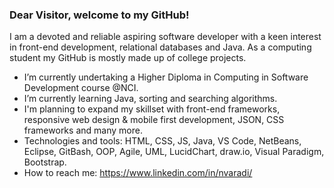 ### Dear Visitor, welcome to my GitHub!

I am a devoted and reliable aspiring software developer with a keen interest in front-end development, relational databases and Java.
As a computing student my GitHub is mostly made up of college projects.

- I’m currently undertaking a Higher Diploma in Computing in Software Development course @NCI.
- I’m currently learning Java, sorting and searching algorithms.
- I'm planning to expand my skillset with front-end frameworks, responsive web design & mobile first development, JSON, CSS frameworks and many more.
- Technologies and tools: HTML, CSS, JS, Java, VS Code, NetBeans, Eclipse, GitBash, OOP, Agile, UML, LucidChart, draw.io, Visual Paradigm, Bootstrap.
- How to reach me: https://www.linkedin.com/in/nvaradi/
<!--
**NikolettVar/NikolettVar** is a ✨ _special_ ✨ repository because its `README.md` (this file) appears on your GitHub profile.

Here are some ideas to get you started:

- 🔭 I’m currently undertaking a Higher Diploma in Computing in Software Development course @NCI.
- 🌱 I’m currently learning Java, sorting and searching algorithms.
- 🌱 I'm planning to expand my skillset with front-end frameworks, JSON, CSS frameworks and many more.
- 👯 I’m looking to collaborate on ...
- 🤔 I’m looking for help with ...
- 💬 Ask me about ...
- 📫 How to reach me: ...
- 😄 Pronouns: ...
- ⚡ Fun fact: ...
-->
